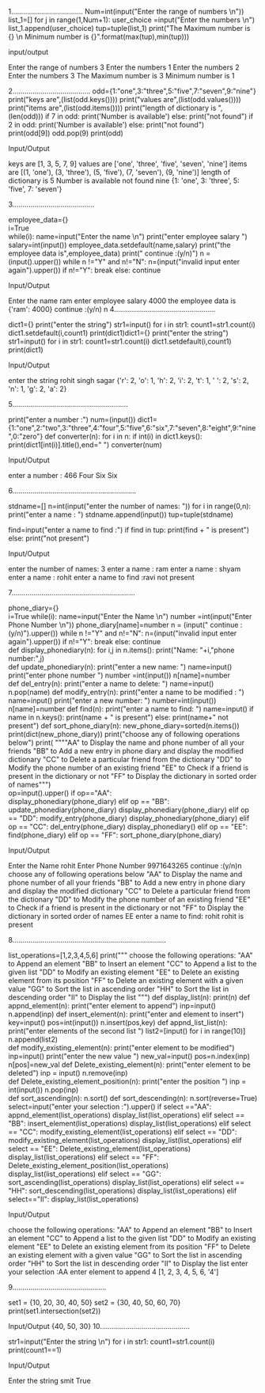 1....................................
Num=int(input("Enter the range of numbers \n"))
list_1=[]
for j in range(1,Num+1):
    user_choice =input("Enter the numbers \n")
    list_1.append(user_choice)
    tup=tuple(list_1)
print("The Maximum number is {} \n Minimum number is {}".format(max(tup),min(tup)))    


input/output

Enter the range of numbers 
3
Enter the numbers 
1
Enter the numbers 
2
Enter the numbers 
3
The Maximum number is 3 
 Minimum number is 1

2.......................................
odd={1:"one",3:"three",5:"five",7:"seven",9:"nine"} 
print("keys are",(list(odd.keys()))) 
print("values are",(list(odd.values())))
print("items are",(list(odd.items()))) 
print("length of dictionary is ",(len(odd)))
if 7 in odd:
     print('Number is available')
else:
     print("not found")
if 2 in odd:
     print('Number is available')
else:
     print("not found")        
print(odd[9]) 
odd.pop(9)
print(odd)

Input/Output

keys are [1, 3, 5, 7, 9]
values are ['one', 'three', 'five', 'seven', 'nine']
items are [(1, 'one'), (3, 'three'), (5, 'five'), (7, 'seven'), (9, 'nine')]
length of dictionary is  5
Number is available
not found
nine
{1: 'one', 3: 'three', 5: 'five', 7: 'seven'}


3.........................................

employee_data={}  
i=True  
while(i):
    name=input("Enter the name \n")
    print("enter employee salary ")
    salary=int(input())
    employee_data.setdefault(name,salary)
    print("the employee data is",employee_data) 
    print(" continue :(y/n)")
    n = (input().upper())
    while n !="Y" and n!="N":
        n=(input("invalid input enter again").upper()) 
    if n!="Y": 
        break 
    else: 
        continue

Input/Output

Enter the name 
ram
enter employee salary 
4000
the employee data is {'ram': 4000}
 continue :(y/n)
n
4...................................................

dict1={}
print("enter the string") 
str1=input()
for i in str1: 
    count1=str1.count(i)
    dict1.setdefault(i,count1)
print(dict1)dict1={}
print("enter the string") 
str1=input()
for i in str1: 
    count1=str1.count(i)
    dict1.setdefault(i,count1)
print(dict1)



Input/Output

enter the string
rohit singh sagar
{'r': 2, 'o': 1, 'h': 2, 'i': 2, 't': 1, ' ': 2, 's': 2, 'n': 1, 'g': 2, 'a': 2}


5..........................................................

print("enter a number :") 
num=(input())
dict1={1:"one",2:"two",3:"three",4:"four",5:"five",6:"six",7:"seven",8:"eight",9:"nine",0:"zero"} 
def converter(n): 
    for i in n: 
        if int(i) in dict1.keys():
            print(dict1[int(i)].title(),end=" ")
converter(num)



Input/Output

enter a number :
466
Four Six Six 

6..............................................................

stdname=[]
n=int(input("enter the number of names: "))
for i in range(0,n): 
    print("enter a name : ") 
    stdname.append(input())
tup=tuple(stdname)

find=input("enter a name to find :") 
if find in tup: 
    print(find + " is present")
else: 
    print("not present")



Input/Output


enter the number of names: 3
enter a name : 
ram 
enter a name : 
shyam
enter a name : 
rohit
enter a name to find :ravi
not present


7..............................................................

phone_diary={}  
i=True 
while(i):
    name=input("Enter the Name \n") 
    number =int(input("Enter Phone Number \n"))
    phone_diary[name]=number
    n = (input(" continue :(y/n)").upper()) 
    while n !="Y" and n!="N":
        n=(input("invalid input enter again").upper())
    if n!="Y": 
        break 
    else:
        continue  
def display_phonediary(n):
    for i,j in n.items():
        print("Name: "+i,"phone number:",j)     
def update_phonediary(n): 
    print("enter a new name: ")
    name=input() 
    print("enter phone number ")
    number =int(input())
    n[name]=number        
def del_entry(n): 
    print("enter a name to delete: ") 
    name=input()
    n.pop(name) 
def modify_entry(n): 
    print("enter a name to be modified : ") 
    name=input() 
    print("enter a new number: ")
    number=int(input())
    n[name]=number 
def find(n): 
    print("enter a name to find: ")
    name=input() 
    if name in n.keys():
        print(name + " is present")
    else: 
        print(name+" not present")
def sort_phone_diary(n): 
    new_phone_diary=sorted(n.items()) 
    print(dict(new_phone_diary))
print("choose any of following operations below")
print( """"AA" to Display the name and phone number of all your friends
        "BB" to Add a new entry in phone diary and display the modified dictionary 
        "CC" to Delete a particular friend from the dictionary 
        "DD" to Modify the phone number of an existing friend 
        "EE" to Check if a friend is present in the dictionary or not 
        "FF" to Display the dictionary in sorted order of names""")        
op=input().upper() 
if op=="AA":   
    display_phonediary(phone_diary)
elif op == "BB": 
    update_phonediary(phone_diary) 
    display_phonediary(phone_diary) 
elif op == "DD":
    modify_entry(phone_diary) 
    display_phonediary(phone_diary)
elif op == "CC":
    del_entry(phone_diary) 
    display_phonediary()
elif op == "EE": 
    find(phone_diary) 
elif op == "FF":
    sort_phone_diary(phone_diary) 


Input/Output   

Enter the Name 
rohit
Enter Phone Number 
9971643265
 continue :(y/n)n
choose any of following operations below
"AA" to Display the name and phone number of all your friends
        "BB" to Add a new entry in phone diary and display the modified dictionary 
        "CC" to Delete a particular friend from the dictionary 
        "DD" to Modify the phone number of an existing friend 
        "EE" to Check if a friend is present in the dictionary or not 
        "FF" to Display the dictionary in sorted order of names
EE
enter a name to find: 
rohit
rohit is present


8.............................................................................


list_operations=[1,2,3,4,5,6]
print(""" choose the following operations:
"AA" to Append an element 
"BB" to Insert an element
"CC" to Append a list to the given list 
"DD" to Modify an existing element 
"EE" to Delete an existing element from its position 
"FF" to Delete an existing element with a given value
"GG" to Sort the list in ascending order 
"HH" to Sort the list in descending order 
"II" to Display the list """)
def display_list(n): 
    print(n) 
def appnd_element(n):
    print("enter element to append")
    inp=input()
    n.append(inp)
def insert_element(n):
    print("enter and element to insert")
    key=input() 
    pos=int(input())
    n.insert(pos,key)
def appnd_list_list(n): 
    print("enter elements of the second list ")
    list2=[input() for i in range(10)] 
    n.append(list2)    
def modify_existing_element(n):
    print("enter element to be modified") 
    inp=input() 
    print("enter the new value ")
    new_val=input() 
    pos=n.index(inp)
    n[pos]=new_val 
def Delete_existing_element(n): 
    print("enter element to be deleted") 
    inp = input()
    n.remove(inp)    
def Delete_existing_element_position(n): 
    print("enter the position ") 
    inp = int(input())
    n.pop(inp)    
def sort_ascending(n): 
    n.sort() 
def sort_descending(n): 
    n.sort(reverse=True) 
select=input("enter your selection :").upper()
if select =="AA":
    appnd_element(list_operations) 
    display_list(list_operations) 
elif select == "BB": 
    insert_element(list_operations) 
    display_list(list_operations)
elif select == "CC":
    modify_existing_element(list_operations) 
elif select == "DD": 
    modify_existing_element(list_operations)
    display_list(list_operations) 
elif select == "EE":
    Delete_existing_element(list_operations) 
    display_list(list_operations) 
elif select == "FF":
    Delete_existing_element_position(list_operations)    
    display_list(list_operations)
elif select == "GG":
    sort_ascending(list_operations) 
    display_list(list_operations) 
elif select == "HH":
    sort_descending(list_operations)
    display_list(list_operations) 
elif select=="II":
    display_list(list_operations)


Input/Output

choose the following operations:
"AA" to Append an element 
"BB" to Insert an element
"CC" to Append a list to the given list 
"DD" to Modify an existing element 
"EE" to Delete an existing element from its position 
"FF" to Delete an existing element with a given value
"GG" to Sort the list in ascending order 
"HH" to Sort the list in descending order 
"II" to Display the list 
enter your selection :AA
enter element to append
4
[1, 2, 3, 4, 5, 6, '4']



9...............................................

set1 = {10, 20, 30, 40, 50} 
set2 = {30, 40, 50, 60, 70} 
print(set1.intersection(set2))


Input/Output
{40, 50, 30}
10.............................................


str1=input("Enter the string \n")
for i in str1:
    count1=str1.count(i) 
print(count1==1)


Input/Output

Enter the string 
smit
True



